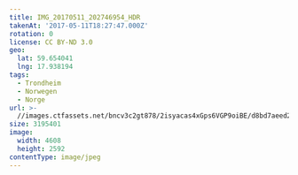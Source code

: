 ```yaml
---
title: IMG_20170511_202746954_HDR
takenAt: '2017-05-11T18:27:47.000Z'
rotation: 0
license: CC BY-ND 3.0
geo:
  lat: 59.654041
  lng: 17.938194
tags:
  - Trondheim
  - Norwegen
  - Norge
url: >-
  //images.ctfassets.net/bncv3c2gt878/2isyacas4xGps6VGP9oiBE/d8bd7aeed21982e8ff48ccc2abd9437e/img_20170511_202746954_hdr_34519833781_o
size: 3195401
image:
  width: 4608
  height: 2592
contentType: image/jpeg
---
```


